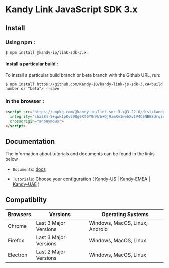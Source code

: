 # Kandy Link JavaScript SDK 3.x

## Install

### Using npm :

`$ npm install @kandy-io/link-sdk-3.x`

#### Install a particular build :

To install a particular build branch or beta branch with the Github URL, run:

`$ npm install https://github.com/Kandy-IO/kandy-link-js-sdk-3.x#<build number or "beta"> --save`

### In the browser :
```html
<script src="https://unpkg.com/@kandy-io/link-sdk-3.x@3.22.0/dist/kandy.js"
  integrity="sha384-S+qwk1pKv39Qg0Xf6Y9nM/W+Dj9zmRv1webXv1V4OSNBB8drqisJCKolX9QQqRSI"
  crossorigin="anonymous">
</script>
```
## Documentation

The information about tutorials and documents can be found in the links below

* `Documents`: [docs](https://kandy-io.github.io/kandy-link-js-sdk-3.x/docs)

* `Tutorials`: Choose your configuration ( [Kandy-US](https://kandy-io.github.io/kandy-link-js-sdk-3.x/tutorials/?config=us#/Configurations) | [Kandy-EMEA](https://kandy-io.github.io/kandy-link-js-sdk-3.x/tutorials/?config=emea#/Configurations) | [Kandy-UAE](https://kandy-io.github.io/kandy-link-js-sdk-3.x/tutorials/?config=uae#/Configurations) )

## Compatiblity

| Browsers | Versions              | Operating Systems              |
|----------|-----------------------|--------------------------------|
| Chrome   | Last 3 Major Versions | Windows, MacOS, Linux, Android |
| Firefox  | Last 3 Major Versions | Windows, MacOS, Linux          |
| Electron | Last 2 Major Versions | Windows, MacOS, Linux          |
